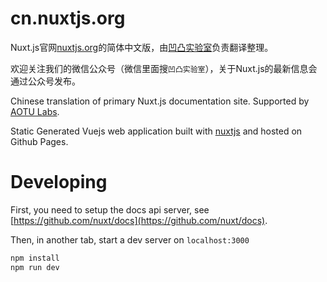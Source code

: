 # cn.nuxtjs.org

Nuxt.js官网[nuxtjs.org](https://nuxtjs.org)的简体中文版，由[凹凸实验室](https://aotu.io)负责翻译整理。

欢迎关注我们的微信公众号（微信里面搜`凹凸实验室`），关于Nuxt.js的最新信息会通过公众号发布。

Chinese translation of primary Nuxt.js documentation site. Supported by [AOTU Labs](https://aotu.io).

Static Generated Vuejs web application built with [nuxtjs](https://github.com/nuxt/nuxtjs) and hosted on Github Pages.

# Developing

First, you need to setup the docs api server, see [https://github.com/nuxt/docs](https://github.com/nuxt/docs).

Then, in another tab, start a dev server on `localhost:3000`

```bash
npm install
npm run dev
```
